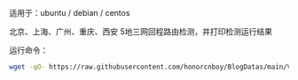 
适用于：ubuntu / debian / centos

北京、上海、广州、重庆、西安 5地三网回程路由检测，并打印检测运行结果

运行命令：
```bash
wget -qO- https://raw.githubusercontent.com/honorcnboy/BlogDatas/main/VpsTest/autobesttrace.sh | bash 
```

